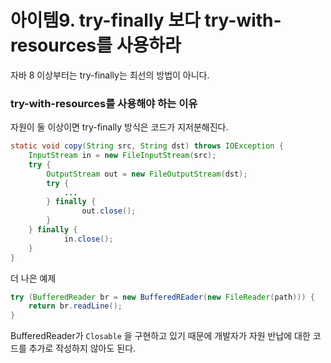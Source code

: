 # 아이템9. try-finally 보다 try-with-resources를 사용하라

자바 8 이상부터는 try-finally는 최선의 방법이 아니다.

### try-with-resources를 사용해야 하는 이유

자원이 둘 이상이면 try-finally 방식은 코드가 지저분해진다.

```java
static void copy(String src, String dst) throws IOException {
	InputStream in = new FileInputStream(src);
	try {
		OutputStream out = new FileOutputStream(dst);
		try {
			...
		} finally {
				out.close();
		}
	} finally {
			in.close();
	}
}
```

더 나은 예제

```java
try (BufferedReader br = new BufferedREader(new FileReader(path))) {
	return br.readLine();
}
```

BufferedReader가 `Closable` 을 구현하고 있기 때문에 개발자가 자원 반납에 대한 코드를 추가로 작성하지 않아도 된다.
